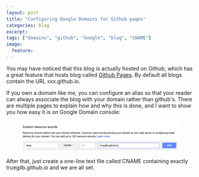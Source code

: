 ```yaml
---
layout: post
title: "Configuring Google Domains for Github pages"
categories: blog
excerpt:
tags: ["domains", "github", "Google", "blog", "CNAME"]
image:
  feature:
---
```

You may have noticed that this blog is actually hosted on Github, which has a great feature that hosts blog called [Github Pages](https://pages.github.com). By default all blogs contain the URL xxx.github.io.

If you own a domain like me, you can configure an alias so that your reader can always associate the blog with your domain rather than github's. There are multiple pages to explain how and why this is done, and I want to show you how easy it is on Google Domain console:

<figure>
	<img src="/images/google-domains-CNAME.png"/>
</figure>

After that, just create a one-line text file called CNAME containing exactly truegilb.github.io and we are all set.